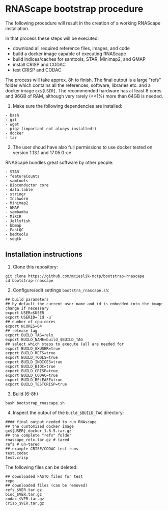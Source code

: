 # RNAScape bootstrap procedure

The following procedure will result in the creation of a working RNAScape installation.

In that process these steps will be executed:
- download all required reference files, images, and code
- build a docker image capable of executing RNAScape
- build indices/caches for samtools, STAR, Minimap2, and GMAP
- install CRISP and CODAC
- test CRISP and CODAC

The process will take approx. 8h to finish. The final output is a large "refs" folder which contains all the references, software, libraries etc. and a docker image `gx${USER}`. The recommended hardware has at least 8 cores and 96GB of RAM, although very rarely (<<1%) more than 64GB is needed.

1. Make sure the following dependencies are installed:
```
- bash
- git
- wget
- pigz (important not always installed!)
- docker
- tar
```

2. The user shoud have also full permissions to use docker tested on version 1.13.1 and 17.05.0-ce

RNAScape bundles great software by other people:
```
- STAR
- featureCounts
- samtools
- Bioconductor core
- data.table
- stringr
- Inchworm
- Minimap2
- GMAP
- sambamba
- MiXCR
- Jellyfish
- bbmap
- FastQC
- bedtools
- seqtk
```

## Installation instructions

1. Clone this repository:
```
git clone https://github.com/mcieslik-mctp/bootstrap-rnascape
cd bootstrap-rnascape
```

2. Configure/edit settings `bootstra_rnascape.sh`:
```
## build parameters
## by default the current user name and id is embedded into the image change if necessary
export USER=$USER
export USERID=`id -u`
## number of cpu-cores
export NCORES=64
## release tag
export BUILD_TAG=relx
export BUILD_NAME=build_$BUILD_TAG
## select which steps to execute (all are needed for 
export BUILD_GXUSER=true
export BUILD_REFS=true
export BUILD_TOOLS=true
export BUILD_INDICES=true
export BUILD_BIOC=true
export BUILD_CRISP=true
export BUILD_CODAC=true
export BUILD_RELEASE=true
export BUILD_TESTCRISP=true
```

3. Build (6-8h)
```
bash bootstrap_rnascape.sh
```

4. Inspect the output of the `build_$BUILD_TAG` directory:
```
#### final output needed to run RNAscape
## the customized docker image
gx${USER}_docker_1.6.5.tar.gz
## the complete "refs" folder
rnascape_relx.tar.gz # tared 
refs # un-tared
## example CRISP/CODAC test-runs 
test.codac
test.crisp
```

The following files can be deleted:
```
## downloaded FASTQ files for test
repo
## downloaded files (can be removed)
refs_$VER.tar.gz
bioc_$VER.tar.gz
codac_$VER.tar.gz
crisp_$VER.tar.gz
```
